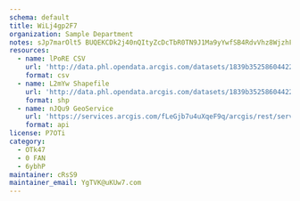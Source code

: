 ```yaml
---
schema: default
title: WiLj4gp2F7 
organization: Sample Department 
notes: sJp7marOlt5 BUQEKCDk2j40nQItyZcDcTbR0TN9J1Ma9yYwfSB4RdvVhz8WjzhFIFggK1xNpumXxodiibSLq5LHqOZMnAHXkseA 
resources:
  - name: lPoRE CSV
    url: 'http://data.phl.opendata.arcgis.com/datasets/1839b35258604422b0b520cbb668df0d_0.csv'
    format: csv
  - name: L2mYw Shapefile
    url: 'http://data.phl.opendata.arcgis.com/datasets/1839b35258604422b0b520cbb668df0d_0.zip'
    format: shp
  - name: nJQu9 GeoService
    url: 'https://services.arcgis.com/fLeGjb7u4uXqeF9q/arcgis/rest/services/Air_Monitoring_Stations/FeatureServer/0/query'
    format: api
license: P7OTi 
category:
  - OTk47 
  - 0 FAN 
  - 6ybhP 
maintainer: cRsS9  
maintainer_email: YgTVK@uKUw7.com
---
```

